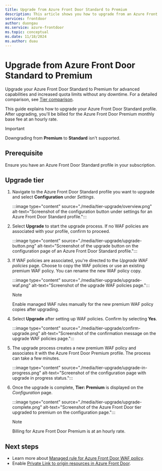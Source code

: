 ```yaml
---
title: Upgrade from Azure Front Door Standard to Premium
description: This article shows you how to upgrade from an Azure Front Door Standard to an Azure Front Door Premium profile.
services: frontdoor
author: duongau
ms.service: azure-frontdoor
ms.topic: conceptual
ms.date: 11/18/2024
ms.author: duau
---
```


# Upgrade from Azure Front Door Standard to Premium

Upgrade your Azure Front Door Standard to Premium for advanced capabilities and increased quota limits without any downtime. For a detailed comparison, see [Tier comparison](standard-premium/tier-comparison.md).

This guide explains how to upgrade your Azure Front Door Standard profile. After upgrading, you'll be billed for the Azure Front Door Premium monthly base fee at an hourly rate.

> [!IMPORTANT]
> Downgrading from **Premium** to **Standard** isn't supported.

## Prerequisite

Ensure you have an Azure Front Door Standard profile in your subscription.

## Upgrade tier

1. Navigate to the Azure Front Door Standard profile you want to upgrade and select **Configuration** under *Settings*.

    :::image type="content" source="./media/tier-upgrade/overview.png" alt-text="Screenshot of the configuration button under settings for an Azure Front Door Standard profile.":::

2. Select **Upgrade** to start the upgrade process. If no WAF policies are associated with your profile, confirm to proceed.

    :::image type="content" source="./media/tier-upgrade/upgrade-button.png" alt-text="Screenshot of the upgrade button on the configuration page of an Azure Front Door Standard profile.":::

3. If WAF policies are associated, you're directed to the *Upgrade WAF policies* page. Choose to copy the WAF policies or use an existing premium WAF policy. You can rename the new WAF policy copy.

    :::image type="content" source="./media/tier-upgrade/upgrade-waf.png" alt-text="Screenshot of the upgrade WAF policies page.":::

    > [!NOTE]
    > Enable managed WAF rules manually for the new premium WAF policy copies after upgrading.

4. Select **Upgrade** after setting up WAF policies. Confirm by selecting **Yes**.

    :::image type="content" source="./media/tier-upgrade/confirm-upgrade.png" alt-text="Screenshot of the confirmation message on the upgrade WAF policies page.":::

5. The upgrade process creates a new premium WAF policy and associates it with the Azure Front Door Premium profile. The process can take a few minutes.

    :::image type="content" source="./media/tier-upgrade/upgrade-in-progress.png" alt-text="Screenshot of the configuration page with upgrade in progress status.":::

6. Once the upgrade is complete, **Tier: Premium** is displayed on the *Configuration* page.

    :::image type="content" source="./media/tier-upgrade/upgrade-complete.png" alt-text="Screenshot of the Azure Front Door tier upgraded to premium on the configuration page.":::

    > [!NOTE]
    > Billing for Azure Front Door Premium is at an hourly rate.

## Next steps

* Learn more about [Managed rule for Azure Front Door WAF policy](../web-application-firewall/afds/waf-front-door-drs.md).
* Enable [Private Link to origin resources in Azure Front Door](private-link.md).
